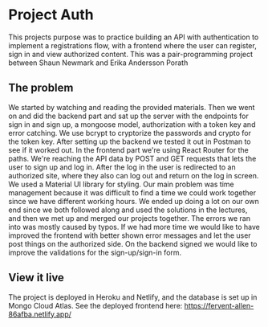 # Project Auth

This projects purpose was to practice building an API with authentication to implement a registrations flow, with a frontend where the user can register, 
sign in and view authorized content. This was a pair-programming project between Shaun Newmark and Erika Andersson Porath

## The problem

We started by watching and reading the provided materials. Then we went on and did the backend part and sat up the server with the endpoints for sign in
and sign up, a mongoose model, authorization with a token key and error catching. We use bcrypt to cryptorize the passwords and crypto for the token key. 
After setting up the backend we tested it out in Postman to see if it worked out.
In the frontend part we're using React Router for the paths. We're reaching the API data by POST and GET requests that lets the user to sign up and log in.
After the log in the user is redirected to an authorized site, where they also can log out and return on the log in screen. We used a Material UI library
for styling.
Our main problem was time management because it was difficult to find a time we could work together since we have different working hours. We ended up doing a lot on our own end since we both followed along and used the solutions in the lectures, and then we met up and merged our projects together. The errors we ran into was mostly caused by typos. If we had more time we would like to have improved the frontend with better shown error messages and let the user post things on the authorized side. On the backend signed we would like to improve the validations for the sign-up/sign-in form.

## View it live

The project is deployed in Heroku and Netlify, and the database is set up in Mongo Cloud Atlas.
See the deployed frontend here:  https://fervent-allen-86afba.netlify.app/